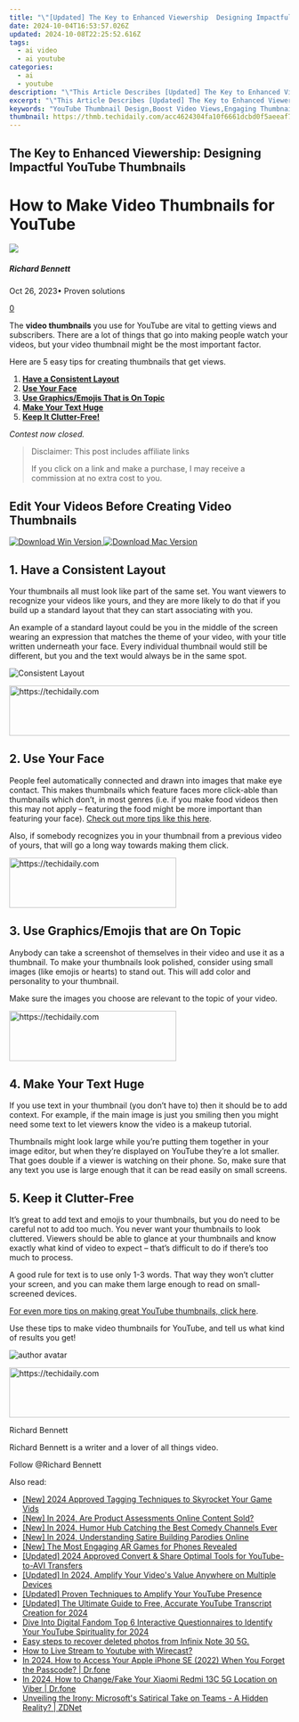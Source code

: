 ```yaml
---
title: "\"[Updated] The Key to Enhanced Viewership  Designing Impactful YouTube Thumbnails for 2024\""
date: 2024-10-04T16:53:57.026Z
updated: 2024-10-08T22:25:52.616Z
tags:
  - ai video
  - ai youtube
categories:
  - ai
  - youtube
description: "\"This Article Describes [Updated] The Key to Enhanced Viewership: Designing Impactful YouTube Thumbnails for 2024\""
excerpt: "\"This Article Describes [Updated] The Key to Enhanced Viewership: Designing Impactful YouTube Thumbnails for 2024\""
keywords: "YouTube Thumbnail Design,Boost Video Views,Engaging Thumbnails,Increase Video Popularity,Impactful Video Images,Enhanced Viewership,Thumbnail Strategy Tips"
thumbnail: https://thmb.techidaily.com/acc4624304fa10f6661dcbd0f5aeeaf72266dc48176909da6153f980695e7df6.png
---
```


## The Key to Enhanced Viewership: Designing Impactful YouTube Thumbnails

# How to Make Video Thumbnails for YouTube

![](https://images.wondershare.com/filmora/article-images/richard-bennett.jpg)

##### Richard Bennett

 Oct 26, 2023• Proven solutions

[0](#commentsBoxSeoTemplate)

The **video thumbnails** you use for YouTube are vital to getting views and subscribers. There are a lot of things that go into making people watch your videos, but your video thumbnail might be the most important factor.

Here are 5 easy tips for creating thumbnails that get views.

1. **[Have a Consistent Layout](#one)**
2. **[Use Your Face](#two)**
3. **[Use Graphics/Emojis That is On Topic](#three)**
4. **[Make Your Text Huge](#four)**
5. **[Keep It Clutter-Free!](#five)**

 _Contest now closed._

>  Disclaimer: This post includes affiliate links
>
>  If you click on a link and make a purchase, I may receive a commission at no extra cost to you.
>

## Edit Your Videos Before Creating Video Thumbnails

[![Download Win Version](https://images.wondershare.com/filmora/guide/download-btn-win.jpg) ](https://tools.techidaily.com/wondershare/filmora/download/) [![Download Mac Version](https://images.wondershare.com/filmora/guide/download-btn-mac.jpg) ](https://tools.techidaily.com/wondershare/filmora/download/)

## 1\. Have a Consistent Layout

Your thumbnails all must look like part of the same set. You want viewers to recognize your videos like yours, and they are more likely to do that if you build up a standard layout that they can start associating with you.

An example of a standard layout could be you in the middle of the screen wearing an expression that matches the theme of your video, with your title written underneath your face. Every individual thumbnail would still be different, but you and the text would always be in the same spot.

![Consistent Layout](https://images.wondershare.com/filmora/article-images/consistent-layout.jpg)

<!-- affiliate ads begin -->
<a href="https://appsumo.8odi.net/c/5597632/2151873/7443" target="_top" id="2151873">
  <img src="//a.impactradius-go.com/display-ad/7443-2151873" border="0" alt="https://techidaily.com" width="728" height="90"/>
</a>
<img height="0" width="0" src="https://appsumo.8odi.net/i/5597632/2151873/7443" style="position:absolute;visibility:hidden;" border="0" />
<!-- affiliate ads end -->

## **2\. Use Your Face**

People feel automatically connected and drawn into images that make eye contact. This makes thumbnails which feature faces more click-able than thumbnails which don’t, in most genres (i.e. if you make food videos then this may not apply – featuring the food might be more important than featuring your face). [Check out more tips like this here](https://tools.techidaily.com/wondershare/filmora/download/).

Also, if somebody recognizes you in your thumbnail from a previous video of yours, that will go a long way towards making them click.

<!-- affiliate ads begin -->
<a href="https://aligracehair.sjv.io/c/5597632/1902304/19272" target="_top" id="1902304">
  <img src="//a.impactradius-go.com/display-ad/19272-1902304" border="0" alt="https://techidaily.com" width="300" height="90"/>
</a>
<img height="0" width="0" src="https://aligracehair.sjv.io/i/5597632/1902304/19272" style="position:absolute;visibility:hidden;" border="0" />
<!-- affiliate ads end -->

## 3\. Use Graphics/Emojis that are On Topic

Anybody can take a screenshot of themselves in their video and use it as a thumbnail. To make your thumbnails look polished, consider using small images (like emojis or hearts) to stand out. This will add color and personality to your thumbnail.

Make sure the images you choose are relevant to the topic of your video.

<!-- affiliate ads begin -->
<a href="https://aligracehair.sjv.io/c/5597632/2080342/19272" target="_top" id="2080342">
  <img src="//a.impactradius-go.com/display-ad/19272-2080342" border="0" alt="https://techidaily.com" width="300" height="90"/>
</a>
<img height="0" width="0" src="https://aligracehair.sjv.io/i/5597632/2080342/19272" style="position:absolute;visibility:hidden;" border="0" />
<!-- affiliate ads end -->

## 4\. Make Your Text Huge

If you use text in your thumbnail (you don’t have to) then it should be to add context. For example, if the main image is just you smiling then you might need some text to let viewers know the video is a makeup tutorial.

Thumbnails might look large while you’re putting them together in your image editor, but when they’re displayed on YouTube they’re a lot smaller. That goes double if a viewer is watching on their phone. So, make sure that any text you use is large enough that it can be read easily on small screens.

## 5\. Keep it Clutter-Free

It’s great to add text and emojis to your thumbnails, but you do need to be careful not to add too much. You never want your thumbnails to look cluttered. Viewers should be able to glance at your thumbnails and know exactly what kind of video to expect – that’s difficult to do if there’s too much to process.

A good rule for text is to use only 1-3 words. That way they won’t clutter your screen, and you can make them large enough to read on small-screened devices.

 [For even more tips on making great YouTube thumbnails, click here](https://tools.techidaily.com/wondershare/filmora/download/).

Use these tips to make video thumbnails for YouTube, and tell us what kind of results you get!

![author avatar](https://images.wondershare.com/filmora/article-images/richard-bennett.jpg)

<!-- affiliate ads begin -->
<a href="https://ephamedtechinc.pxf.io/c/5597632/2130531/26400" target="_top" id="2130531">
  <img src="//a.impactradius-go.com/display-ad/26400-2130531" border="0" alt="https://techidaily.com" width="728" height="90"/>
</a>
<img height="0" width="0" src="https://ephamedtechinc.pxf.io/i/5597632/2130531/26400" style="position:absolute;visibility:hidden;" border="0" />
<!-- affiliate ads end -->

Richard Bennett

Richard Bennett is a writer and a lover of all things video.

Follow @Richard Bennett

<ins class="adsbygoogle"
     style="display:block"
     data-ad-format="autorelaxed"
     data-ad-client="ca-pub-7571918770474297"
     data-ad-slot="1223367746"></ins>

<ins class="adsbygoogle"
     style="display:block"
     data-ad-client="ca-pub-7571918770474297"
     data-ad-slot="8358498916"
     data-ad-format="auto"
     data-full-width-responsive="true"></ins>

<span class="atpl-alsoreadstyle">Also read:</span>
<div><ul>
<li><a href="https://youtube-blog.techidaily.com/024-approved-tagging-techniques-to-skyrocket-your-game-vids/"><u>[New] 2024 Approved Tagging Techniques to Skyrocket Your Game Vids</u></a></li>
<li><a href="https://article-files.techidaily.com/new-in-2024-are-product-assessments-online-content-sold/"><u>[New] In 2024, Are Product Assessments Online Content Sold?</u></a></li>
<li><a href="https://youtube-blog.techidaily.com/n-2024-humor-hub-catching-the-best-comedy-channels-ever/"><u>[New] In 2024, Humor Hub Catching the Best Comedy Channels Ever</u></a></li>
<li><a href="https://youtube-blog.techidaily.com/n-2024-understanding-satire-building-parodies-online/"><u>[New] In 2024, Understanding Satire Building Parodies Online</u></a></li>
<li><a href="https://some-tips.techidaily.com/new-the-most-engaging-ar-games-for-phones-revealed/"><u>[New] The Most Engaging AR Games for Phones Revealed</u></a></li>
<li><a href="https://youtube-lab.techidaily.com/ed-2024-approved-convert-and-share-optimal-tools-for-youtube-to-avi-transfers/"><u>[Updated] 2024 Approved Convert & Share Optimal Tools for YouTube-to-AVI Transfers</u></a></li>
<li><a href="https://youtube-blog.techidaily.com/ed-in-2024-amplify-your-videos-value-anywhere-on-multiple-devices/"><u>[Updated] In 2024, Amplify Your Video's Value Anywhere on Multiple Devices</u></a></li>
<li><a href="https://youtube-blog.techidaily.com/ed-proven-techniques-to-amplify-your-youtube-presence/"><u>[Updated] Proven Techniques to Amplify Your YouTube Presence</u></a></li>
<li><a href="https://youtube-blog.techidaily.com/ed-the-ultimate-guide-to-free-accurate-youtube-transcript-creation-for-2024/"><u>[Updated] The Ultimate Guide to Free, Accurate YouTube Transcript Creation for 2024</u></a></li>
<li><a href="https://youtube-videos.techidaily.com/dive-into-digital-fandom-top-6-interactive-questionnaires-to-identify-your-youtube-spirituality-for-2024/"><u>Dive Into Digital Fandom Top 6 Interactive Questionnaires to Identify Your YouTube Spirituality for 2024</u></a></li>
<li><a href="https://phone-solutions.techidaily.com/easy-steps-to-recover-deleted-photos-from-infinix-note-30-5g-by-fonelab-android-recover-photos/"><u>Easy steps to recover deleted photos from Infinix Note 30 5G.</u></a></li>
<li><a href="https://youtube-blog.techidaily.com/o-live-stream-to-youtube-with-wirecast/"><u>How to Live Stream to Youtube with Wirecast?</u></a></li>
<li><a href="https://iphone-unlock.techidaily.com/in-2024-how-to-access-your-apple-iphone-se-2022-when-you-forget-the-passcode-drfone-by-drfone-ios/"><u>In 2024, How to Access Your Apple iPhone SE (2022) When You Forget the Passcode? | Dr.fone</u></a></li>
<li><a href="https://review-topics.techidaily.com/in-2024-how-to-changefake-your-xiaomi-redmi-13c-5g-location-on-viber-drfone-by-drfone-virtual-android/"><u>In 2024, How to Change/Fake Your Xiaomi Redmi 13C 5G Location on Viber | Dr.fone</u></a></li>
<li><a href="https://win-wonderful.techidaily.com/unveiling-the-irony-microsofts-satirical-take-on-teams-a-hidden-reality-zdnet/"><u>Unveiling the Irony: Microsoft's Satirical Take on Teams - A Hidden Reality? | ZDNet</u></a></li>
</ul></div>

